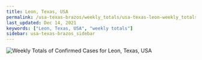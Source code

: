 ```yaml
---
title: Leon, Texas, USA
permalink: /usa-texas-brazos/weekly_totals/usa-texas-leon-weekly_totals.html
last_updated: Dec 14, 2021
keywords: ["Leon, Texas, USA", "weekly totals"]
sidebar: usa-texas-brazos_sidebar
---
```


![Weekly Totals of Confirmed Cases for Leon, Texas, USA](/covid_tracker/images/graphs/usa-texas-leon-weekly_totals_graph.png)
